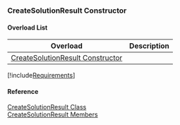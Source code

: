 ﻿### CreateSolutionResult Constructor

#### Overload List

| Overload | Description |
| --- | --- |
| [CreateSolutionResult Constructor](FChoice.Toolkits.Clarify~FChoice.Toolkits.Clarify.Interfaces.CreateSolutionResult~_ctor().md) |   |

[!include[Requirements](../partials/requirements.md)]



#### Reference

[CreateSolutionResult Class](FChoice.Toolkits.Clarify~FChoice.Toolkits.Clarify.Interfaces.CreateSolutionResult.md)  
[CreateSolutionResult Members](FChoice.Toolkits.Clarify~FChoice.Toolkits.Clarify.Interfaces.CreateSolutionResult_members.md)